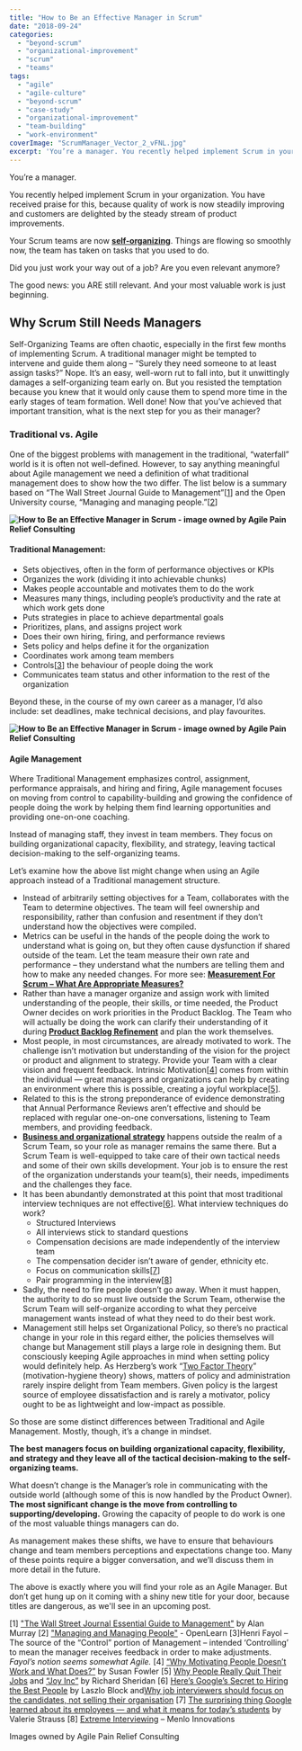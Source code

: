 ```yaml
---
title: "How to Be an Effective Manager in Scrum"
date: "2018-09-24"
categories: 
  - "beyond-scrum"
  - "organizational-improvement"
  - "scrum"
  - "teams"
tags: 
  - "agile"
  - "agile-culture"
  - "beyond-scrum"
  - "case-study"
  - "organizational-improvement"
  - "team-building"
  - "work-environment"
coverImage: "ScrumManager_Vector_2_vFNL.jpg"
excerpt: 'You’re a manager. You recently helped implement Scrum in your organization. You have'
---
```


You’re a manager.

You recently helped implement Scrum in your organization. You have received praise for this, because quality of work is now steadily improving and customers are delighted by the steady stream of product improvements.

Your Scrum teams are now [**self-organizing**](https://www.leadingagile.com/2018/06/limits-of-a-self-organizing-team/). Things are flowing so smoothly now, the team has taken on tasks that you used to do.

Did you just work your way out of a job? Are you even relevant anymore?

The good news: you ARE still relevant. And your most valuable work is just beginning.

## Why Scrum Still Needs Managers

Self-Organizing Teams are often chaotic, especially in the first few months of implementing Scrum. A traditional manager might be tempted to intervene and guide them along – “Surely they need someone to at least assign tasks?” Nope. It’s an easy, well-worn rut to fall into, but it unwittingly damages a self-organizing team early on. But you resisted the temptation because you knew that it would only cause them to spend more time in the early stages of team formation. Well done! Now that you’ve achieved that important transition, what is the next step for you as their manager?

### Traditional vs. Agile

One of the biggest problems with management in the traditional, “waterfall” world is it is often not well-defined. However, to say anything meaningful about Agile management we need a definition of what traditional management does to show how the two differ. The list below is a summary based on “The Wall Street Journal Guide to Management”\[[1](#footnotes)\] and the Open University course, “Managing and managing people.”\[[2](#footnotes)\]

**![How to Be an Effective Manager in Scrum - image owned by Agile Pain Relief Consulting](src/content/blog/how-to-be-an-effective-manager-in-scrum/images/ScrumManager_Vector_1_vFNL-1024x607.jpg)**

#### Traditional Management:

- Sets objectives, often in the form of performance objectives or KPIs
- Organizes the work (dividing it into achievable chunks)
- Makes people accountable and motivates them to do the work
- Measures many things, including people’s productivity and the rate at which work gets done
- Puts strategies in place to achieve departmental goals
- Prioritizes, plans, and assigns project work
- Does their own hiring, firing, and performance reviews
- Sets policy and helps define it for the organization
- Coordinates work among team members
- Controls\[[3](#footnotes)\] the behaviour of people doing the work
- Communicates team status and other information to the rest of the organization

Beyond these, in the course of my own career as a manager, I’d also include: set deadlines, make technical decisions, and play favourites.

**![How to Be an Effective Manager in Scrum - image owned by Agile Pain Relief Consulting](src/content/blog/how-to-be-an-effective-manager-in-scrum/images/ScrumManager_Vector_2_vFNL-1024x607.jpg)**

#### Agile Management

Where Traditional Management emphasizes control, assignment, performance appraisals, and hiring and firing, Agile management focuses on moving from control to capability-building and growing the confidence of people doing the work by helping them find learning opportunities and providing one-on-one coaching.

Instead of managing staff, they invest in team members. They focus on building organizational capacity, flexibility, and strategy, leaving tactical decision-making to the self-organizing teams.

Let’s examine how the above list might change when using an Agile approach instead of a Traditional management structure.

- Instead of arbitrarily setting objectives for a Team, collaborates with the Team to determine objectives. The team will feel ownership and responsibility, rather than confusion and resentment if they don’t understand how the objectives were compiled.
- Metrics can be useful in the hands of the people doing the work to understand what is going on, but they often cause dysfunction if shared outside of the team. Let the team measure their own rate and performance – they understand what the numbers are telling them and how to make any needed changes. For more see: [**Measurement For Scrum – What Are Appropriate Measures?**](/blog/measurement-for-scrum-what-are-appropriate-measures.html)
- Rather than have a manager organize and assign work with limited understanding of the people, their skills, or time needed, the Product Owner decides on work priorities in the Product Backlog. The Team who will actually be doing the work can clarify their understanding of it during **[Product Backlog Refinement](/blog/scrum-product-backlog-refinement.html)** and plan the work themselves.
- Most people, in most circumstances, are already motivated to work. The challenge isn’t motivation but understanding of the vision for the project or product and alignment to strategy. Provide your Team with a clear vision and frequent feedback. Intrinsic Motivation\[[4](#footnotes)\] comes from within the individual — great managers and organizations can help by creating an environment where this is possible, creating a joyful workplace\[[5](#footnotes)\].
- Related to this is the strong preponderance of evidence demonstrating that Annual Performance Reviews aren’t effective and should be replaced with regular one-on-one conversations, listening to Team members, and providing feedback.
- **[Business and organizational strategy](/blog/agile-change-or-adoption-turn-vision-into-strategy.html)** happens outside the realm of a Scrum Team, so your role as manager remains the same there. But a Scrum Team is well-equipped to take care of their own tactical needs and some of their own skills development. Your job is to ensure the rest of the organization understands your team(s), their needs, impediments and the challenges they face.
- It has been abundantly demonstrated at this point that most traditional interview techniques are not effective\[[6](#footnotes)\]. What interview techniques do work?
    - Structured Interviews
    - All interviews stick to standard questions
    - Compensation decisions are made independently of the interview team
    - The compensation decider isn’t aware of gender, ethnicity etc.
    - Focus on communication skills\[[7](#footnotes)\]
    - Pair programming in the interview\[[8](#footnotes)\]
- Sadly, the need to fire people doesn’t go away. When it must happen, the authority to do so must live outside the Scrum Team, otherwise the Scrum Team will self-organize according to what they perceive management wants instead of what they need to do their best work.
- Management still helps set Organizational Policy, so there’s no practical change in your role in this regard either, the policies themselves will change but Management still plays a large role in designing them. But consciously keeping Agile approaches in mind when setting policy would definitely help. As Herzberg’s work “[Two Factor Theory](https://en.wikipedia.org/wiki/Two-factor_theory)” (motivation-hygiene theory) shows, matters of policy and administration rarely inspire delight from Team members. Given policy is the largest source of employee dissatisfaction and is rarely a motivator, policy ought to be as lightweight and low-impact as possible.

So those are some distinct differences between Traditional and Agile Management. Mostly, though, it’s a change in mindset.

**The best managers focus on building organizational capacity, flexibility, and strategy and they leave all of the tactical decision-making to the self-organizing teams.**

What doesn’t change is the Manager’s role in communicating with the outside world (although some of this is now handled by the Product Owner). **The most significant change is the move from controlling to supporting/developing.** Growing the capacity of people to do work is one of the most valuable things managers can do.

As management makes these shifts, we have to ensure that behaviours change and team members perceptions and expectations change too. Many of these points require a bigger conversation, and we’ll discuss them in more detail in the future.

The above is exactly where you will find your role as an Agile Manager. But don’t get hung up on it coming with a shiny new title for your door, because titles are dangerous, as we'll see in an upcoming post.

\[1\] ["The Wall Street Journal Essential Guide to Management"](https://www.amazon.com/Street-Journal-Essential-Guide-Management/dp/0061840335/&tag=notesfromatoo-20) by Alan Murray \[2\] ["Managing and Managing People"](https://www.open.edu/openlearn/money-business/leadership-management/managing-and-managing-people/content-section-0?active-tab=description-tab) - OpenLearn \[3\]Henri Fayol – The source of the “Control” portion of Management – intended ‘Controlling’ to mean the manager receives feedback in order to make adjustments. _Fayol’s notion seems somewhat Agile._ \[4\] [“Why Motivating People Doesn’t Work and What Does?”](https://www.amazon.com/Motivating-People-Doesnt-Work-What/dp/1626561826/&tag=notesfromatoo-20) by Susan Fowler \[5\] [Why People Really Quit Their Jobs](https://hbr.org/2018/01/why-people-really-quit-their-jobs) and [“Joy Inc”](https://www.amazon.com/Joy-Inc-Built-Workplace-People/dp/1591847125/&tag=notesfromatoo-20) by Richard Sheridan \[6\] [Here’s Google’s Secret to Hiring the Best People](https://www.wired.com/2015/04/hire-like-google/) by Laszlo Block and[Why job interviewers should focus on the candidates, not selling their organisation](https://bps-research-digest.blogspot.com/2014/07/when-interviewers-try-to-sell-job-they.html) \[7\] [The surprising thing Google learned about its employees — and what it means for today’s students](https://www.washingtonpost.com/news/answer-sheet/wp/2017/12/20/the-surprising-thing-google-learned-about-its-employees-and-what-it-means-for-todays-students/) by Valerie Strauss \[8\] [Extreme Interviewing](https://www.inc.com/winning-workplaces/magazine/201106/youll-never-work-alone.html) – Menlo Innovations

Images owned by Agile Pain Relief Consulting
